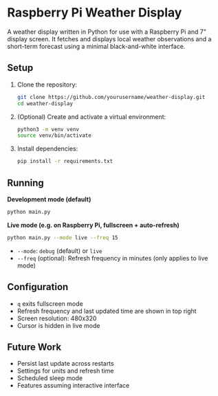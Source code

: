 # Raspberry Pi Weather Display

A weather display written in Python for use with a Raspberry Pi and 7" display screen. It fetches and displays local weather observations and a short-term forecast using a minimal black-and-white interface.

## Setup

1. Clone the repository:

    ```bash
    git clone https://github.com/yourusername/weather-display.git
    cd weather-display
    ```

2. (Optional) Create and activate a virtual environment:

    ```bash
    python3 -m venv venv
    source venv/bin/activate
    ```

3. Install dependencies:

    ```bash
    pip install -r requirements.txt
    ```

## Running

**Development mode (default)**

```bash
python main.py
```

**Live mode (e.g. on Raspberry Pi, fullscreen + auto-refresh)**

```bash
python main.py --mode live --freq 15
```

- `--mode`: `debug` (default) or `live`
- `--freq` (optional): Refresh frequency in minutes (only applies to live mode)

## Configuration

- `q` exits fullscreen mode
- Refresh frequency and last updated time are shown in top right
- Screen resolution: 480x320
- Cursor is hidden in live mode

## Future Work

- Persist last update across restarts
- Settings for units and refresh time
- Scheduled sleep mode
- Features assuming interactive interface
